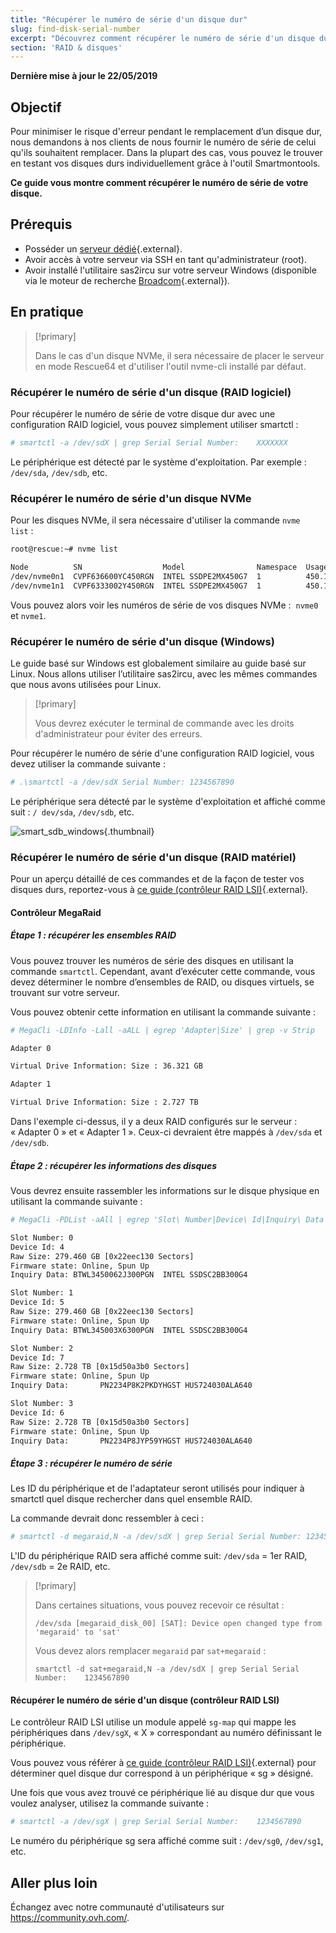 ```yaml
---
title: "Récupérer le numéro de série d'un disque dur"
slug: find-disk-serial-number
excerpt: "Découvrez comment récupérer le numéro de série d'un disque dur pour remplacer celui-ci"
section: 'RAID & disques'
---
```


**Dernière mise à jour le 22/05/2019**

## Objectif

Pour minimiser le risque d'erreur pendant le remplacement d’un disque dur, nous demandons à nos clients de nous fournir le numéro de série de celui qu'ils souhaitent remplacer. Dans la plupart des cas, vous pouvez le trouver en testant vos disques durs individuellement grâce à l'outil Smartmontools.

**Ce guide vous montre comment récupérer le numéro de série de votre disque.**

## Prérequis

- Posséder un [serveur dédié](https://www.ovh.com/ca/fr/serveurs_dedies/){.external}.
- Avoir accès à votre serveur via SSH en tant qu'administrateur (root).
- Avoir installé l'utilitaire sas2ircu sur votre serveur Windows (disponible via le moteur de recherche [Broadcom](https://www.broadcom.com/support/download-search/?dk=sas2ircu){.external}).

## En pratique

> [!primary]
>
> Dans le cas d'un disque NVMe, il sera nécessaire de placer le serveur en mode Rescue64 et d'utiliser l'outil nvme-cli installé par défaut.
> 

### Récupérer le numéro de série d'un disque (RAID logiciel)

Pour récupérer le numéro de série de votre disque dur avec une configuration RAID logiciel, vous pouvez simplement utiliser smartctl :

```sh
# smartctl -a /dev/sdX | grep Serial Serial Number:    XXXXXXX
```

Le périphérique est détecté par le système d'exploitation. Par exemple : `/dev/sda`, `/dev/sdb`, etc.

### Récupérer le numéro de série d'un disque NVMe

Pour les disques NVMe, il sera nécessaire d'utiliser la commande `nvme list` :

```sh
root@rescue:~# nvme list

Node          SN                  Model                Namespace  Usage                      Format   FW Rev
/dev/nvme0n1  CVPF636600YC450RGN  INTEL SSDPE2MX450G7  1          450.10 GB / 450.10 GB 512  B + 0 B  MDV10253
/dev/nvme1n1  CVPF6333002Y450RGN  INTEL SSDPE2MX450G7  1          450.10 GB / 450.10 GB 512  B + 0 B  MDV10253
```

Vous pouvez alors voir les numéros de série de vos disques NVMe :  `nvme0` et `nvme1`.

### Récupérer le numéro de série d'un disque (Windows)

Le guide basé sur Windows est globalement similaire au guide basé sur Linux. Nous allons utiliser l’utilitaire sas2ircu, avec les mêmes commandes que nous avons utilisées pour Linux.

> [!primary]
>
> Vous devrez exécuter le terminal de commande avec les droits d'administrateur pour éviter des erreurs.
> 

Pour récupérer le numéro de série d'une configuration RAID logiciel, vous devez utiliser la commande suivante :

```sh
# .\smartctl -a /dev/sdX Serial Number: 1234567890
```

Le périphérique sera détecté par le système d'exploitation et affiché comme suit : `/ dev/sda`, `/dev/sdb`, etc.

![smart_sdb_windows](images/smart_sdb_windows.png){.thumbnail}


### Récupérer le numéro de série d'un disque (RAID matériel)

Pour un aperçu détaillé de ces commandes et de la façon de tester vos disques durs, reportez-vous à [ce guide (contrôleur RAID LSI)](../raid-hard/){.external}.


#### Contrôleur MegaRaid

##### Étape 1 : récupérer les ensembles RAID

Vous pouvez trouver les numéros de série des disques en utilisant la commande `smartctl`. Cependant, avant d’exécuter cette commande, vous devez déterminer le nombre d’ensembles de RAID, ou disques virtuels, se trouvant sur votre serveur.

Vous pouvez obtenir cette information en utilisant la commande suivante :

```sh
# MegaCli -LDInfo -Lall -aALL | egrep 'Adapter|Size' | grep -v Strip

Adapter 0

Virtual Drive Information: Size : 36.321 GB

Adapter 1

Virtual Drive Information: Size : 2.727 TB
```

Dans l'exemple ci-dessus, il y a deux RAID configurés sur le serveur : « Adapter 0 » et « Adapter 1 ». Ceux-ci devraient être mappés à `/dev/sda` et `/dev/sdb`.


##### Étape 2 : récupérer les informations des disques

Vous devrez ensuite rassembler les informations sur le disque physique en utilisant la commande suivante :

```sh
# MegaCli -PDList -aAll | egrep 'Slot\ Number|Device\ Id|Inquiry\ Data|Raw|Firmware\ state' | sed 's/Slot/\nSlot/g'

Slot Number: 0
Device Id: 4
Raw Size: 279.460 GB [0x22eec130 Sectors]
Firmware state: Online, Spun Up
Inquiry Data: BTWL3450062J300PGN  INTEL SSDSC2BB300G4                     D2010355

Slot Number: 1
Device Id: 5
Raw Size: 279.460 GB [0x22eec130 Sectors] 
Firmware state: Online, Spun Up 
Inquiry Data: BTWL345003X6300PGN  INTEL SSDSC2BB300G4                     D2010355

Slot Number: 2
Device Id: 7
Raw Size: 2.728 TB [0x15d50a3b0 Sectors] 
Firmware state: Online, Spun Up 
Inquiry Data:       PN2234P8K2PKDYHGST HUS724030ALA640                    MF8OAA70

Slot Number: 3 
Device Id: 6 
Raw Size: 2.728 TB [0x15d50a3b0 Sectors] 
Firmware state: Online, Spun Up 
Inquiry Data:       PN2234P8JYP59YHGST HUS724030ALA640                    MF8OAA70
```

##### Étape 3 : récupérer le numéro de série

Les ID du périphérique et de l'adaptateur seront utilisés pour indiquer à smartctl quel disque rechercher dans quel ensemble RAID.

La commande devrait donc ressembler à ceci :

```sh
# smartctl -d megaraid,N -a /dev/sdX | grep Serial Serial Number: 1234567890
```

L'ID du périphérique RAID sera affiché comme suit: `/dev/sda` = 1er RAID, `/dev/sdb` = 2e RAID, etc.


> \[!primary]
>
> Dans certaines situations, vous pouvez recevoir ce résultat :
> 
> ```
> /dev/sda [megaraid_disk_00] [SAT]: Device open changed type from 'megaraid' to 'sat'
> ```
> 
> Vous devez alors remplacer `megaraid` par `sat+megaraid` :
>
> ```
> smartctl -d sat+megaraid,N -a /dev/sdX | grep Serial Serial Number:    1234567890
> ```
>

#### Récupérer le numéro de série d'un disque (contrôleur RAID LSI)

Le contrôleur RAID LSI utilise un module appelé `sg-map` qui mappe les périphériques dans `/dev/sgX`, « X » correspondant au numéro définissant le périphérique.

Vous pouvez vous référer à [ce guide (contrôleur RAID LSI)](../raid-hard/){.external} pour déterminer quel disque dur correspond à un périphérique « sg » désigné.

Une fois que vous avez trouvé ce périphérique lié au disque dur que vous voulez analyser, utilisez la commande suivante :

```sh
# smartctl -a /dev/sgX | grep Serial Serial Number:    1234567890
```

Le numéro du périphérique sg sera affiché comme suit : `/dev/sg0`, `/dev/sg1`, etc.



## Aller plus loin

Échangez avec notre communauté d'utilisateurs sur <https://community.ovh.com/>.
